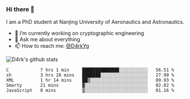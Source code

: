 ### Hi there 👋

I am a PhD student at Nanjing University of Aeronautics and Astronautics.

- 🔭 I’m currently working on cryptographic engineering
- 💬 Ask me about everything
- 📫 How to reach me: [@D4rkYg](https://twitter.com/D4rkYg)

![D4rk's github stats](https://github-readme-stats.vercel.app/api?username=dd4rk&show_icons=true&title_color=fff&icon_color=79ff97&text_color=9f9f9f&bg_color=151515)

<!--START_SECTION:waka-->
```text
C            7 hrs 1 min     ██████████████░░░░░░░░░░░   56.51 % 
sh           3 hrs 28 mins   ███████░░░░░░░░░░░░░░░░░░   27.99 % 
XML          1 hr 14 mins    ██▒░░░░░░░░░░░░░░░░░░░░░░   09.93 % 
Smarty       21 mins         ▓░░░░░░░░░░░░░░░░░░░░░░░░   02.82 % 
JavaScript   8 mins          ▒░░░░░░░░░░░░░░░░░░░░░░░░   01.16 % 
```
<!--END_SECTION:waka-->
